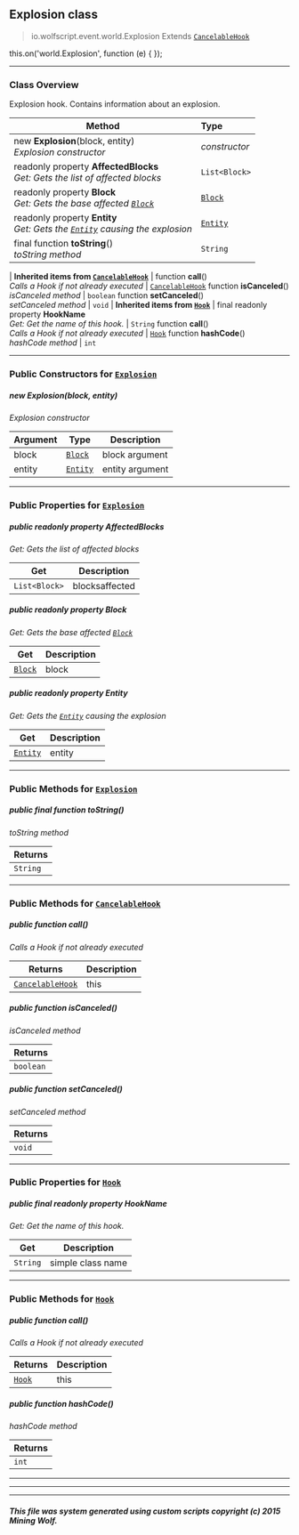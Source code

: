 ## Explosion __class__

>io.wolfscript.event.world.Explosion
>Extends [`CancelableHook`](../../hook/CancelableHook.md)

this.on('world.Explosion', function (e) { });

---

### Class Overview

Explosion hook. Contains information about an explosion.

Method | Type   
--- | :--- 
new __Explosion__(block, entity) <br> _Explosion constructor_ | _constructor_
 readonly property __AffectedBlocks__ <br> _Get: Gets the list of affected blocks_ | `List<Block>`
 readonly property __Block__ <br> _Get: Gets the base affected [`Block`](../../api/world/blocks/Block.md)_ | [`Block`](../../api/world/blocks/Block.md)
 readonly property __Entity__ <br> _Get: Gets the [`Entity`](../../api/entity/Entity.md) causing the explosion_ | [`Entity`](../../api/entity/Entity.md)
final function __toString__() <br> _toString method_ | `String`
 |
__Inherited items from [`CancelableHook`](../../hook/CancelableHook.md)__ |
 function __call__() <br> _Calls a Hook if not already executed_ | [`CancelableHook`](../../hook/CancelableHook.md)
 function __isCanceled__() <br> _isCanceled method_ | `boolean`
 function __setCanceled__() <br> _setCanceled method_ | `void`
 |
__Inherited items from [`Hook`](../../hook/Hook.md)__ |
final readonly property __HookName__ <br> _Get: Get the name of this hook._ | `String`
 function __call__() <br> _Calls a Hook if not already executed_ | [`Hook`](../../hook/Hook.md)
 function __hashCode__() <br> _hashCode method_ | `int`







---

### Public Constructors for [`Explosion`](Explosion.md)

##### <a id='explosion'></a>new __Explosion__(block, entity) 

_Explosion constructor_

Argument | Type | Description  
--- | --- | --- 
block | [`Block`](../../api/world/blocks/Block.md) | block argument
entity | [`Entity`](../../api/entity/Entity.md) | entity argument

---

### Public Properties for [`Explosion`](Explosion.md)

##### <a id='affectedblocks'></a>public  readonly property __AffectedBlocks__

_Get: Gets the list of affected blocks_

Get | Description
--- | --- 
`List<Block>` | blocksaffected



##### <a id='block'></a>public  readonly property __Block__

_Get: Gets the base affected [`Block`](../../api/world/blocks/Block.md)_

Get | Description
--- | --- 
[`Block`](../../api/world/blocks/Block.md) | block



##### <a id='entity'></a>public  readonly property __Entity__

_Get: Gets the [`Entity`](../../api/entity/Entity.md) causing the explosion_

Get | Description
--- | --- 
[`Entity`](../../api/entity/Entity.md) | entity



---

### Public Methods for [`Explosion`](Explosion.md)

##### <a id='tostring'></a>public final function __toString__()

_toString method_

Returns | 
--- | 
`String` |


---

### Public Methods for [`CancelableHook`](../../hook/CancelableHook.md)

##### <a id='call'></a>public  function __call__()

_Calls a Hook if not already executed_

Returns | Description
--- | --- 
[`CancelableHook`](../../hook/CancelableHook.md) | this


##### <a id='iscanceled'></a>public  function __isCanceled__()

_isCanceled method_

Returns | 
--- | 
`boolean` |


##### <a id='setcanceled'></a>public  function __setCanceled__()

_setCanceled method_

Returns | 
--- | 
`void` |


---

### Public Properties for [`Hook`](../../hook/Hook.md)

##### <a id='hookname'></a>public final readonly property __HookName__

_Get: Get the name of this hook._

Get | Description
--- | --- 
`String` | simple class name



---

### Public Methods for [`Hook`](../../hook/Hook.md)

##### <a id='call'></a>public  function __call__()

_Calls a Hook if not already executed_

Returns | Description
--- | --- 
[`Hook`](../../hook/Hook.md) | this


##### <a id='hashcode'></a>public  function __hashCode__()

_hashCode method_

Returns | 
--- | 
`int` |


---


---


---


##### This file was system generated using custom scripts copyright (c) 2015 Mining Wolf.
	

